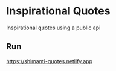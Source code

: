 # Inspirational Quotes
Inspirational quotes using a public api

## Run
https://shimanti-quotes.netlify.app
